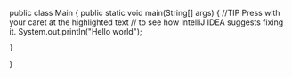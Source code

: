 public class Main {
    public static void main(String[] args) {
        //TIP Press <shortcut actionId="ShowIntentionActions"/> with your caret at the highlighted text
        // to see how IntelliJ IDEA suggests fixing it.
        System.out.println("Hello world");

    }
}
